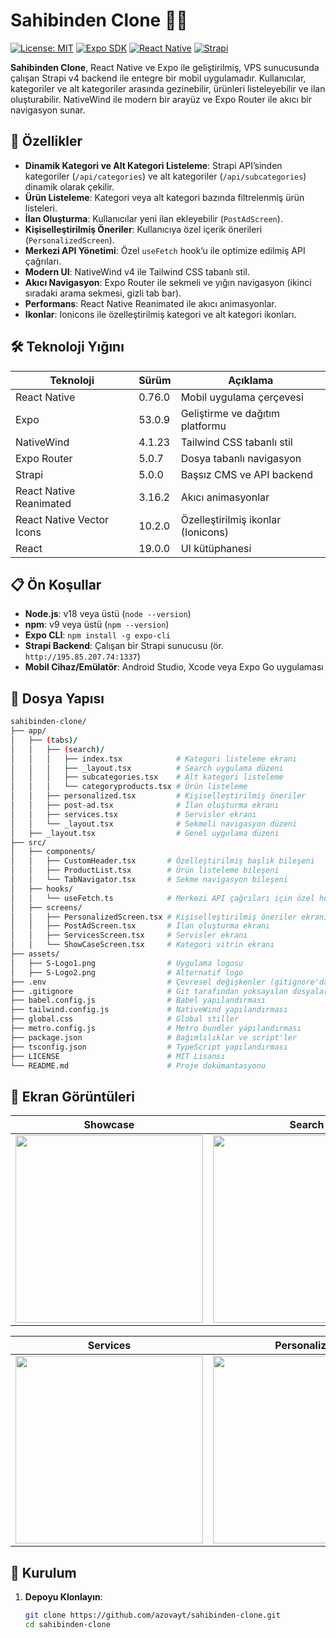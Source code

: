# Sahibinden Clone 🚗📱

[![License: MIT](https://img.shields.io/badge/License-MIT-yellow.svg)](https://opensource.org/licenses/MIT)
[![Expo SDK](https://img.shields.io/badge/Expo%20SDK-53.0.9-blue)](https://expo.dev)
[![React Native](https://img.shields.io/badge/React%20Native-0.76.0-green)](https://reactnative.dev)
[![Strapi](https://img.shields.io/badge/Strapi-5-purple)](https://strapi.io)

**Sahibinden Clone**, React Native ve Expo ile geliştirilmiş, VPS sunucusunda çalışan Strapi v4 backend ile entegre bir mobil uygulamadır. Kullanıcılar, kategoriler ve alt kategoriler arasında gezinebilir, ürünleri listeleyebilir ve ilan oluşturabilir. NativeWind ile modern bir arayüz ve Expo Router ile akıcı bir navigasyon sunar.

## 🎯 Özellikler

- **Dinamik Kategori ve Alt Kategori Listeleme**: Strapi API’sinden kategoriler (`/api/categories`) ve alt kategoriler (`/api/subcategories`) dinamik olarak çekilir.
- **Ürün Listeleme**: Kategori veya alt kategori bazında filtrelenmiş ürün listeleri.
- **İlan Oluşturma**: Kullanıcılar yeni ilan ekleyebilir (`PostAdScreen`).
- **Kişiselleştirilmiş Öneriler**: Kullanıcıya özel içerik önerileri (`PersonalizedScreen`).
- **Merkezi API Yönetimi**: Özel `useFetch` hook’u ile optimize edilmiş API çağrıları.
- **Modern UI**: NativeWind v4 ile Tailwind CSS tabanlı stil.
- **Akıcı Navigasyon**: Expo Router ile sekmeli ve yığın navigasyon (ikinci sıradaki arama sekmesi, gizli tab bar).
- **Performans**: React Native Reanimated ile akıcı animasyonlar.
- **Ikonlar**: Ionicons ile özelleştirilmiş kategori ve alt kategori ikonları.

## 🛠️ Teknoloji Yığını

| Teknoloji                     | Sürüm       | Açıklama                                    |
|-------------------------------|-------------|---------------------------------------------|
| React Native                  | 0.76.0      | Mobil uygulama çerçevesi                   |
| Expo                          | 53.0.9      | Geliştirme ve dağıtım platformu            |
| NativeWind                    | 4.1.23      | Tailwind CSS tabanlı stil                  |
| Expo Router                   | 5.0.7       | Dosya tabanlı navigasyon                   |
| Strapi                        | 5.0.0       | Başsız CMS ve API backend                  |
| React Native Reanimated       | 3.16.2      | Akıcı animasyonlar                         |
| React Native Vector Icons     | 10.2.0      | Özelleştirilmiş ikonlar (Ionicons)         |
| React                         | 19.0.0      | UI kütüphanesi                             |

## 📋 Ön Koşullar

- **Node.js**: v18 veya üstü (`node --version`)
- **npm**: v9 veya üstü (`npm --version`)
- **Expo CLI**: `npm install -g expo-cli`
- **Strapi Backend**: Çalışan bir Strapi sunucusu (ör. `http://195.85.207.74:1337`)
- **Mobil Cihaz/Emülatör**: Android Studio, Xcode veya Expo Go uygulaması

## 📁 Dosya Yapısı

```bash
sahibinden-clone/
├── app/
│   ├── (tabs)/
│   │   ├── (search)/
│   │   │   ├── index.tsx            # Kategori listeleme ekranı
│   │   │   ├── _layout.tsx          # Search uygulama düzeni
│   │   │   ├── subcategories.tsx    # Alt kategori listeleme
│   │   │   └── categoryproducts.tsx # Ürün listeleme
│   │   ├── personalized.tsx         # Kişiselleştirilmiş öneriler
│   │   ├── post-ad.tsx              # İlan oluşturma ekranı
│   │   ├── services.tsx             # Servisler ekranı
│   │   └── _layout.tsx              # Sekmeli navigasyon düzeni
│   ├── _layout.tsx                  # Genel uygulama düzeni
├── src/
│   ├── components/
│   │   ├── CustomHeader.tsx       # Özelleştirilmiş başlık bileşeni
│   │   ├── ProductList.tsx        # Ürün listeleme bileşeni
│   │   └── TabNavigator.tsx       # Sekme navigasyon bileşeni
│   ├── hooks/
│   │   └── useFetch.ts            # Merkezi API çağrıları için özel hook
│   ├── screens/
│   │   ├── PersonalizedScreen.tsx # Kişiselleştirilmiş öneriler ekranı
│   │   ├── PostAdScreen.tsx       # İlan oluşturma ekranı
│   │   ├── ServicesScreen.tsx     # Servisler ekranı
│   │   └── ShowCaseScreen.tsx     # Kategori vitrin ekranı
├── assets/
│   ├── S-Logo1.png                # Uygulama logosu
│   ├── S-Logo2.png                # Alternatif logo
├── .env                           # Çevresel değişkenler (gitignore'da)
├── .gitignore                     # Git tarafından yoksayılan dosyalar
├── babel.config.js                # Babel yapılandırması
├── tailwind.config.js             # NativeWind yapılandırması
├── global.css                     # Global stiller
├── metro.config.js                # Metro bundler yapılandırması
├── package.json                   # Bağımlılıklar ve script'ler
├── tsconfig.json                  # TypeScript yapılandırması
├── LICENSE                        # MIT Lisansı
└── README.md                      # Proje dokümantasyonu
```

## 📸 Ekran Görüntüleri

| Showcase | Search | Post Ad |
|-----------------|---------------------|---------------------|
| <img src="https://github.com/user-attachments/assets/52b8fd4e-a0f5-44ed-9d76-1a28a740c111" width="300" /> | <img src="https://github.com/user-attachments/assets/f7dddd65-56bb-4e68-9c9a-e55fa2123d1a" width="300" /> | <img src="https://github.com/user-attachments/assets/da10f356-952f-4c66-8978-86efb96e9cef" width="300" /> |

| Services | Personalized | Sub Category|
|-----------------|---------------------|---------------------|
| <img src="https://github.com/user-attachments/assets/e8c3706d-fb2b-4dea-a163-3377b00d2a5b" width="300" /> | <img src="https://github.com/user-attachments/assets/dc8db2cf-a8dc-4cd5-8652-d461ab128f75" width="300" /> | <img src="https://github.com/user-attachments/assets/c04d2030-9695-4a08-ad50-eb529bd47fb7" width="300" /> |




## 🚀 Kurulum

1. **Depoyu Klonlayın**:
   ```bash
   git clone https://github.com/azovayt/sahibinden-clone.git
   cd sahibinden-clone

